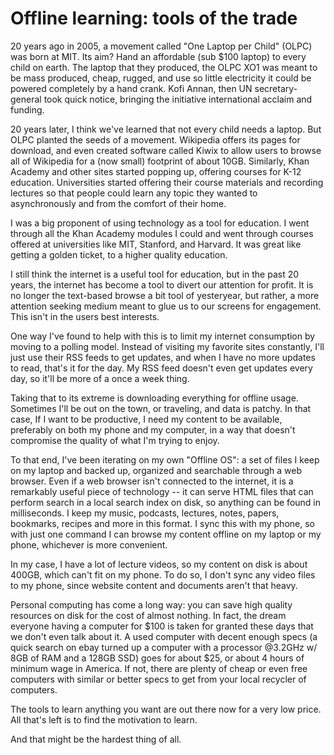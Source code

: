 # Offline learning: tools of the trade

20 years ago in 2005, a movement called "One Laptop per Child" (OLPC) was born at MIT. Its aim? Hand an affordable (sub \$100 laptop)
to every child on earth. The laptop that they produced, the OLPC XO1 was meant to be mass produced, cheap, rugged, and use so little electricity it could be powered completely by a hand crank. Kofi Annan, then UN secretary-general took quick notice, bringing the initiative international acclaim and funding.

20 years later, I think we've learned that not every child needs a laptop. But OLPC planted the seeds of a movement. Wikipedia offers its pages for download, and even created software called Kiwix to allow users to browse all of Wikipedia for a (now small) footprint of about 10GB. Similarly, Khan Academy and other sites started popping up, offering courses for K-12 education. Universities started offering their course materials and recording lectures so that people could learn any topic they wanted to asynchronously and from the comfort of their home.

I was a big proponent of using technology as a tool for education. I went through all the Khan Academy modules I could and went through courses offered at universities like MIT, Stanford, and Harvard. It was great like getting a golden ticket, to a higher quality education.

I still think the internet is a useful tool for education, but in the past 20 years, the internet has become a tool to divert our attention for profit. It is no longer the text-based browse a bit tool of yesteryear, but rather, a more attention seeking medium meant to glue us to our screens for engagement. This isn't in the users best interests.

One way I've found to help with this is to limit my internet consumption by moving to a polling model. Instead of visiting my favorite sites constantly, I'll just use their RSS feeds to get updates, and when I have no more updates to read, that's it for the day. My RSS feed doesn't even get updates every day, so it'll be more of a once a week thing.

Taking that to its extreme is downloading everything for offline usage. Sometimes I'll be out on the town, or traveling, and data is patchy. In that case, If I want to be productive, I need my content to be available, preferably on both my phone and my computer, in a way that doesn't compromise the quality of what I'm trying to enjoy.

To that end, I've been iterating on my own "Offline OS": a set of files I keep on my laptop and backed up, organized and searchable through a web browser. Even if a web browser isn't connected to the internet, it is a remarkably useful piece of technology -- it can serve HTML files that can perform search in a local search index on disk, so anything can be found in milliseconds. I keep my music, podcasts, lectures, notes, papers, bookmarks, recipes and more in this format. I sync this with my phone, so with just one command I can browse my content offline on my laptop or my phone, whichever is more convenient.

In my case, I have a lot of lecture videos, so my content on disk is about 400GB, which can't fit on my phone. To do so, I don't sync any video files to my phone, since website content and documents aren't that heavy.

Personal computing has come a long way: you can save high quality resources on disk for the cost of almost nothing. In fact, the dream everyone having a computer for \$100 is taken for granted these days that we don't even talk about it. A used computer with decent enough specs (a quick search on ebay turned up a computer with a processor @3.2GHz w/ 8GB of RAM and a 128GB SSD) goes for about \$25, or about 4 hours of minimum wage in America. If not, there are plenty of cheap or even free computers with similar or better specs to get from your local recycler of computers.

The tools to learn anything you want are out there now for a very low price. All that's left is to find the motivation to learn.

And that might be the hardest thing of all.
